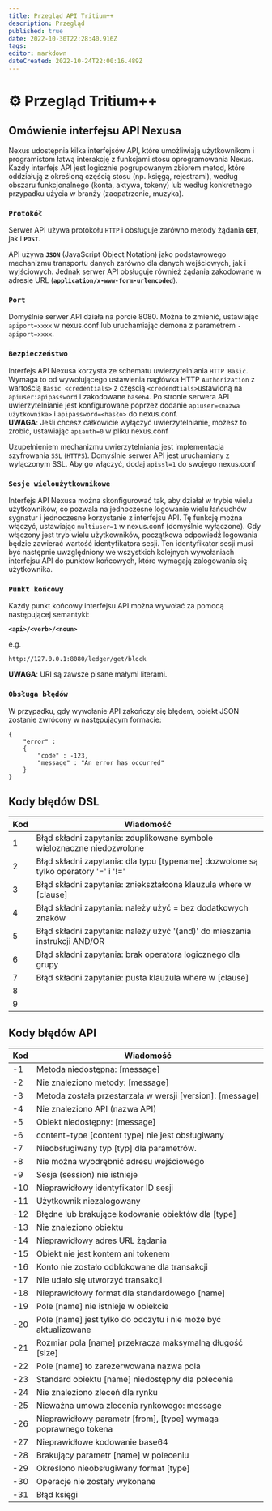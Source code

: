 ```yaml
---
title: Przegląd API Tritium++
description: Przegląd
published: true
date: 2022-10-30T22:28:40.916Z
tags: 
editor: markdown
dateCreated: 2022-10-24T22:00:16.489Z
---
```


# ⚙ Przegląd Tritium++

## Omówienie interfejsu API Nexusa

Nexus udostępnia kilka interfejsów API, które umożliwiają użytkownikom i programistom łatwą interakcję z funkcjami stosu oprogramowania Nexus. Każdy interfejs API jest logicznie pogrupowanym zbiorem metod, które oddziałują z określoną częścią stosu (np. księgą, rejestrami), według obszaru funkcjonalnego (konta, aktywa, tokeny) lub według konkretnego przypadku użycia w branży (zaopatrzenie, muzyka).

### `Protokół`

Serwer API używa protokołu `HTTP` i obsługuje zarówno metody żądania **`GET`**, jak i **`POST`**.

API używa **`JSON`** (JavaScript Object Notation) jako podstawowego mechanizmu transportu danych zarówno dla danych wejściowych, jak i wyjściowych. Jednak serwer API obsługuje również żądania zakodowane w adresie URL (**`application/x-www-form-urlencoded`**).

### `Port`

Domyślnie serwer API działa na porcie 8080. Można to zmienić, ustawiając `apiport=xxxx` w nexus.conf lub uruchamiając demona z parametrem `-apiport=xxxx`.

### `Bezpieczeństwo`

Interfejs API Nexusa korzysta ze schematu uwierzytelniania `HTTP Basic`. Wymaga to od wywołującego ustawienia nagłówka HTTP `Authorization` z wartością `Basic <credentials>` z częścią `<credendtials>`ustawioną na `apiuser:apipassword` i zakodowane `base64`. Po stronie serwera API uwierzytelnianie jest konfigurowane poprzez dodanie `apiuser=<nazwa użytkownika>` i `apipassword=<hasło>` do nexus.conf.\
**UWAGA**: Jeśli chcesz całkowicie wyłączyć uwierzytelnianie, możesz to zrobić, ustawiając `apiauth=0` w pliku nexus.conf

Uzupełnieniem mechanizmu uwierzytelniania jest implementacja szyfrowania `SSL` (`HTTPS`). Domyślnie serwer API jest uruchamiany z wyłączonym SSL. Aby go włączyć, dodaj `apissl=1` do swojego nexus.conf

### `Sesje wieloużytkownikowe`

Interfejs API Nexusa można skonfigurować tak, aby działał w trybie wielu użytkowników, co pozwala na jednoczesne logowanie wielu łańcuchów sygnatur i jednoczesne korzystanie z interfejsu API. Tę funkcję można włączyć, ustawiając `multiuser=1` w nexus.conf (domyślnie wyłączone). Gdy włączony jest tryb wielu użytkowników, początkowa odpowiedź logowania będzie zawierać wartość identyfikatora sesji. Ten identyfikator sesji musi być następnie uwzględniony we wszystkich kolejnych wywołaniach interfejsu API do punktów końcowych, które wymagają zalogowania się użytkownika.

### `Punkt końcowy`

Każdy punkt końcowy interfejsu API można wywołać za pomocą następującej semantyki:

**`<api>/<verb>/<noun>`**

e.g.

```
http://127.0.0.1:8080/ledger/get/block
```

**UWAGA**: URI są zawsze pisane małymi literami.

### `Obsługa błędów`

W przypadku, gdy wywołanie API zakończy się błędem, obiekt JSON zostanie zwrócony w następującym formacie:

```
{
    "error" :
    {
        "code" : -123,
        "message" : "An error has occurred"
    }
}
```

## Kody błędów DSL

| Kod | Wiadomość                                                                     |
| ---- | ---------------------------------------------------------------------------- |
| 1    | Błąd składni zapytania: zduplikowane symbole wieloznaczne niedozwolone   |
| 2    | Błąd składni zapytania: dla typu \[typename] dozwolone są tylko operatory '=' i '!=' |
| 3    | Błąd składni zapytania: zniekształcona klauzula where w \[clause] |
| 4    | Błąd składni zapytania: należy użyć = bez dodatkowych znaków |
| 5    | Błąd składni zapytania: należy użyć '(and)' do mieszania instrukcji AND/OR |
| 6    | Błąd składni zapytania: brak operatora logicznego dla grupy |
| 7    | Błąd składni zapytania: pusta klauzula where w \[clause] |
| 8    |
| 9    |

## Kody błędów API

| Kod | Wiadomość |
| ---- | -------------------------------------------------------------------------------------------------------------------------------------------------- |
| -1 | Metoda niedostępna: \[message] |
| -2 | Nie znaleziono metody: \[message] |
| -3 | Metoda została przestarzała w wersji \[version]: \[message] |
| -4 | Nie znaleziono API (nazwa API) |
| -5 | Obiekt niedostępny: \[message] |
| -6 | content-type \[content type] nie jest obsługiwany |
| -7 | Nieobsługiwany typ \[typ] dla parametrów. |
| -8 | Nie można wyodrębnić adresu wejściowego |
| -9 | Sesja (session) nie istnieje |
| -10 | Nieprawidłowy identyfikator ID sesji |
| -11 | Użytkownik niezalogowany |
| -12 | Błędne lub brakujące kodowanie obiektów dla \[type] |
| -13 | Nie znaleziono obiektu |
| -14 | Nieprawidłowy adres URL żądania |
| -15 | Obiekt nie jest kontem ani tokenem |
| -16 | Konto nie zostało odblokowane dla transakcji |
| -17 | Nie udało się utworzyć transakcji |
| -18 | Nieprawidłowy format dla standardowego \[name] |
| -19 | Pole \[name] nie istnieje w obiekcie |
| -20 | Pole \[name] jest tylko do odczytu i nie może być aktualizowane |
| -21 | Rozmiar pola \[name] przekracza maksymalną długość \[size] |
| -22 | Pole \[name] to zarezerwowana nazwa pola |
| -23 | Standard obiektu \[name] niedostępny dla polecenia |
| -24 | Nie znaleziono zleceń dla rynku |
| -25 | Nieważna umowa zlecenia rynkowego: message |
| -26 | Nieprawidłowy parametr \[from], \[type] wymaga poprawnego tokena |
| -27 | Nieprawidłowe kodowanie base64 |
| -28 | Brakujący parametr \[name] w poleceniu |
| -29 | Określono nieobsługiwany format \[type] |
| -30 | Operacje nie zostały wykonane |
| -31 | Błąd księgi